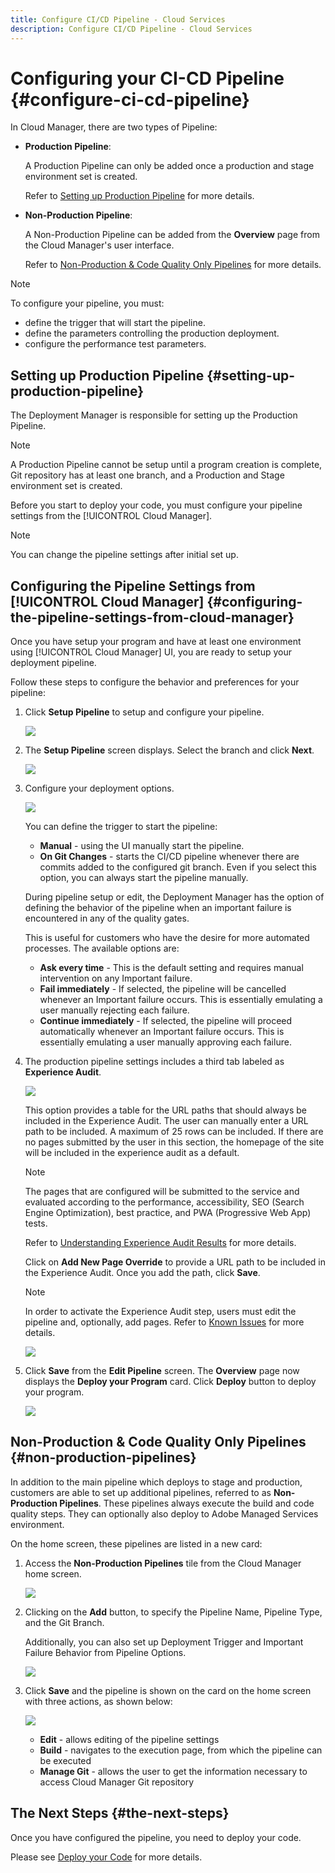 ```yaml
---
title: Configure CI/CD Pipeline - Cloud Services
description: Configure CI/CD Pipeline - Cloud Services
---
```


# Configuring your CI-CD Pipeline {#configure-ci-cd-pipeline} 

In Cloud Manager, there are two types of Pipeline:

* **Production Pipeline**:
  
  A Production Pipeline can only be added once a production and stage environment set is created. 
  
  Refer to [Setting up Production Pipeline](configure-pipeline.md#setting-up-the-pipeline) for more details.

* **Non-Production Pipeline**:

  A Non-Production Pipeline can be added from the **Overview** page from the Cloud Manager's user interface. 
  
  Refer to [Non-Production & Code Quality Only Pipelines](configure-pipeline.md#non-production-pipelines) for more details.

>[!NOTE]
>To configure your pipeline, you must:
> * define the trigger that will start the pipeline.
> * define the parameters controlling the production deployment.
> * configure the performance test parameters.

## Setting up Production Pipeline {#setting-up-production-pipeline}

The Deployment Manager is responsible for setting up the Production Pipeline.

>[!NOTE]
>A Production Pipeline cannot be setup until a program creation is complete, Git repository has at least one branch, and a Production and Stage environment set is created.

Before you start to deploy your code, you must configure your pipeline settings from the [!UICONTROL Cloud Manager].

>[!NOTE]
>
>You can change the pipeline settings after initial set up.

## Configuring the Pipeline Settings from [!UICONTROL Cloud Manager] {#configuring-the-pipeline-settings-from-cloud-manager}

Once you have setup your program and have at least one environment using [!UICONTROL Cloud Manager] UI, you are ready to setup your deployment pipeline.

Follow these steps to configure the behavior and preferences for your pipeline:

1. Click **Setup Pipeline** to setup and configure your pipeline.

   ![](assets/set-up-pipeline1.png)

1. The **Setup Pipeline** screen displays. Select the branch and click **Next**.

    ![](assets/setup-1.png)

1. Configure your deployment options.

   ![](assets/setup-2.png)

   You can define the trigger to start the pipeline:

    * **Manual** - using the UI manually start the pipeline.
    * **On Git Changes** - starts the CI/CD pipeline whenever there are commits added to the configured git branch. Even if you select this option, you can always start the pipeline manually.  

    During pipeline setup or edit, the Deployment Manager has the option of defining the behavior of the pipeline when an important failure is encountered in any of the quality gates.

   This is useful for customers who have the desire for more automated processes. The available options are:

   * **Ask every time** - This is the default setting and requires manual intervention on any Important failure.
   * **Fail immediately** - If selected, the pipeline will be cancelled whenever an Important failure occurs. This is essentially emulating a user manually rejecting each failure.
   * **Continue immediately** - If selected, the pipeline will proceed automatically whenever an Important failure occurs. This is essentially emulating a user manually approving each failure.
    
1. The production pipeline settings includes a third tab labeled as **Experience Audit**.

    ![](assets/setup-3.png)

   This option provides a table for the URL paths that should always be included in the Experience Audit. The user can manually enter a URL path to be included. A maximum of 25 rows can be included. If there are no pages submitted by the user in this section, the homepage of the site will be included in the experience audit as a default.

    >[!NOTE]
    > The pages that are configured will be submitted to the service and evaluated according to the performance, accessibility, SEO (Search Engine Optimization), best practice, and PWA (Progressive Web App) tests. 
   
    Refer to [Understanding Experience Audit Results](/help/implementing/cloud-manager/experience-audit-testing.md) for more details.

    Click on **Add New Page Override** to provide a URL path to be included in the Experience Audit. Once you add the path, click **Save**.

    >[!NOTE]
    >In order to activate the Experience Audit step, users must edit the pipeline and, optionally, add pages. Refer to [Known Issues](/help/release-notes/release-notes-cloud/release-notes-current.md#known-issues-cm) for more details.

    ![](assets/exp-audit2.png)
    
1. Click **Save** from the **Edit Pipeline** screen. The **Overview** page now displays the **Deploy your Program** card. Click **Deploy** button to deploy your program.

   ![](assets/configure-pipeline5.png)
   

## Non-Production & Code Quality Only Pipelines {#non-production-pipelines}

In addition to the main pipeline which deploys to stage and production, customers are able to set up additional pipelines, referred to as **Non-Production Pipelines**. These pipelines always execute the build and code quality steps. They can optionally also deploy to Adobe Managed Services environment.

On the home screen, these pipelines are listed in a new card:

1. Access the **Non-Production Pipelines** tile from the Cloud Manager home screen.

   ![](assets/configure-pipeline6.png)

1. Clicking on the **Add** button, to specify the Pipeline Name, Pipeline Type, and the Git Branch.

   Additionally, you can also set up Deployment Trigger and Important Failure Behavior from Pipeline Options.

   ![](assets/non-prod-pipe1.png)

1. Click **Save** and the pipeline is shown on the card on the home screen with three actions, as shown below:

   ![](assets/configure-pipeline8.png)

   * **Edit** - allows editing of the pipeline settings
   * **Build** - navigates to the execution page, from which the pipeline can be executed
   * **Manage Git** - allows the user to get the information necessary to access Cloud Manager Git repository

## The Next Steps {#the-next-steps}

Once you have configured the pipeline, you need to deploy your code.

Please see [Deploy your Code](deploy-code.md) for more details.
